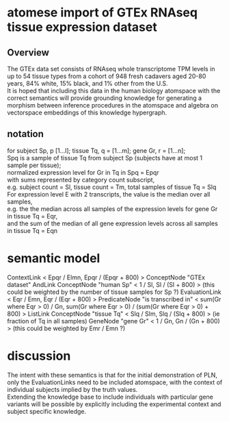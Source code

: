 # atomese import of GTEx RNAseq tissue expression dataset

## Overview

The GTEx data set consists of RNAseq whole transcriptome TPM levels in up to 54 tissue types 
from a cohort of 948 fresh cadavers aged 20-80 years, 84% white, 15% black, and 1% other 
from the U.S.  
It is hoped that including this data in the human biology atomspace with the correct semantics 
will provide grounding knowledge for generating a morphism between inference procedures in the 
atomspace and algebra on vectorspace embeddings of this knowledge hypergraph.  

## notation

for subject Sp, p [1...l]; tissue Tq, q = [1...m]; gene Gr, r = [1...n];  
Spq is a sample of tissue Tq from subject Sp (subjects have at most 1 sample per tissue);  
normalized expression level for Gr in Tq in Spq = Epqr  
with sums represented by category count subscript,  
e.g. subject count = Sl, tissue count = Tm, total samples of tissue Tq = Slq  
For expression level E with 2 transcripts, the value is the median over all samples,  
e.g. the the median across all samples of the expression levels for gene Gr in tissue Tq = Eqr,  
and the sum of the median of all gene expression levels across all samples in tissue Tq = Eqn  

# semantic model

ContextLink < Epqr / Elmn, Epqr / (Epqr + 800) >
  ConceptNode "GTEx dataset"
  AndLink
    ConceptNode "human Sp" < 1 / Sl, Sl / (Sl + 800) > (this could be weighted by the number of tissue samples for Sp ?)
    EvaluationLink < Eqr / Emn, Eqr / (Eqr + 800) >
      PredicateNode "is transcribed in" < sum(Gr where Eqr > 0) / Gn, sum(Gr where Eqr > 0) / (sum(Gr where Eqr > 0) + 800) >
	ListLink 
	  ConceptNode "tissue Tq" < Slq / Slm, Slq / (Slq + 800) > (ie fraction of Tq in all samples)
	  GeneNode "gene Gr" < 1 / Gn, Gn / (Gn + 800) > (this could be weighted by Emr / Emn ?)

# discussion

The intent with these semantics is that for the initial demonstration of PLN, only the 
EvaluationLinks need to be included atomspace, with the context of individual subjects 
implied by the truth values.  
Extending the knowledge base to include individuals with particular gene variants will 
be possible by explicitly including the experimental context and subject specific knowledge.  

